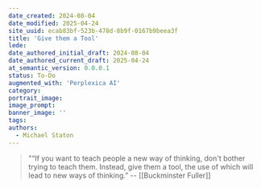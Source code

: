 ```yaml
---
date_created: 2024-08-04
date_modified: 2025-04-24
site_uuid: ecab83bf-523b-478d-8b9f-0167b9beea3f
title: 'Give them a Tool'
lede: 
date_authored_initial_draft: 2024-08-04
date_authored_current_draft: 2025-04-24
at_semantic_version: 0.0.0.1
status: To-Do
augmented_with: 'Perplexica AI'
category: 
portrait_image: 
image_prompt: 
banner_image: ''
tags:
authors:
  - Michael Staton
---
```


>"“If you want to teach people a new way of thinking, don't bother trying to teach them. Instead, give them a tool, the use of which will lead to new ways of thinking.” -- [[Buckminster Fuller]]
>
